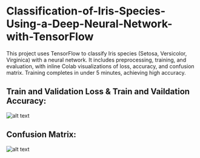 # Classification-of-Iris-Species-Using-a-Deep-Neural-Network-with-TensorFlow
This project uses TensorFlow to classify Iris species (Setosa, Versicolor, Virginica) with a neural network. It includes preprocessing, training, and evaluation, with inline Colab visualizations of loss, accuracy, and confusion matrix. Training completes in under 5 minutes, achieving high accuracy.

## Train and Validation Loss & Train and Vaildation Accuracy:
![alt text](image.png)

## Confusion Matrix:
![alt text](image-1.png)
